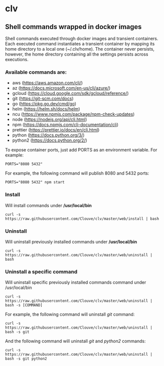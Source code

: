 # clv
## Shell commands wrapped in docker images

Shell commands executed through docker images and transient containers. Each executed command instantiates a transient container by mapping its home directory to a local one (~/.clv/home). The container never persists, however, the home directory containing all the settings persists across executions.

### Available commands are:

- aws (https://aws.amazon.com/cli/)
- az (https://docs.microsoft.com/en-us/cli/azure/)
- gcloud (https://cloud.google.com/sdk/gcloud/reference/)
- git (https://git-scm.com/docs)
- go (https://pkg.go.dev/cmd/go)
- helm (https://helm.sh/docs/helm)
- ncu (https://www.npmjs.com/package/npm-check-updates)
- node (https://nodejs.org/api/cli.html)
- npm (https://docs.npmjs.com/cli-documentation/cli)
- prettier (https://prettier.io/docs/en/cli.html)
- python (https://docs.python.org/3/)
- python2 (https://docs.python.org/2/)

To expose container ports, just add PORTS as an environment variable. For example:

`PORTS="8080 5432"`

For example, the following command will publish 8080 and 5432 ports:

`PORTS="8080 5432" npm start`

### Install

Will install commands under **/usr/local/bin**

`curl -s https://raw.githubusercontent.com/Clouve/clv/master/web/install | bash`

### Uninstall

Will uninstall previously installed commands under **/usr/local/bin**

`curl -s https://raw.githubusercontent.com/Clouve/clv/master/web/uninstall | bash`

### Uninstall a specific command

Will uninstall specific previously installed commands command under /usr/local/bin

`curl -s https://raw.githubusercontent.com/Clouve/clv/master/web/uninstall | bash -s [COMMAND]`

For example, the following command will uninstall _git_ command:

`curl -s https://raw.githubusercontent.com/Clouve/clv/master/web/uninstall | bash -s git`

And the following command will uninstall _git_ and _python2_ commands:

`curl -s https://raw.githubusercontent.com/Clouve/clv/master/web/uninstall | bash -s git python2`
